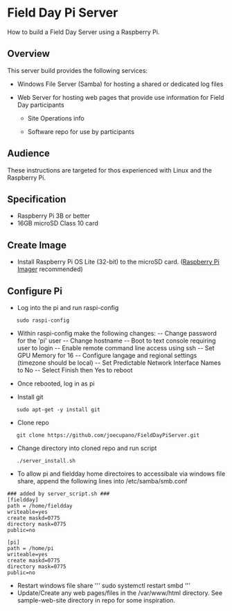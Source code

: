 # Field Day Pi Server

How to build a Field Day Server using a Raspberry Pi.

## Overview

This server build provides the following services:

- Windows File Server (Samba) for hosting a shared or dedicated log files
  
- Web Server for hosting web pages that provide use information for Field Day participants
  
  - Site Operations info
  
  - Software repo for use by participants

## Audience

These instructions are targeted for thos experienced with Linux and the Raspberry Pi.

## Specification

- Raspberry Pi 3B or better
- 16GB microSD Class 10 card

## Create Image

- Install Raspberry Pi OS Lite (32-bit) to the microSD card. ([Raspberry Pi Imager](https://www.raspberrypi.org/software/) recommended)

## Configure Pi

- Log into the pi and run raspi-config
```
   sudo raspi-config
```
- Within raspi-config make the following changes:
-- Change password for the 'pi' user
-- Change hostname
-- Boot to text console requiring user to login
-- Enable remote command line access using ssh
-- Set GPU Memory for 16
-- Configure langage and regional settings (timezone should be local)
-- Set Predictable Network Interface Names to No
-- Select Finish then Yes to reboot

- Once rebooted, log in as pi
- Install git
```
   sudo apt-get -y install git
```
- Clone repo
```
   git clone https://github.com/joecupano/FieldDayPiServer.git
```
- Change directory into cloned repo and run script
```
   ./server_install.sh
```
- To allow pi and fieldday home directoires to accessibale via windows file share, append the following lines into /etc/samba/smb.conf
```
### added by server_script.sh ###
[fieldday]
path = /home/fieldday
writeable=yes
create maskd=0775
directory mask=0775
public=no

[pi]
path = /home/pi
writeable=yes
create maskd=0775
directory mask=0775
public=no
```
- Restart windows file share
'''
sudo systemctl restart smbd
'''
- Update/Create any web pages/files in the /var/www/html directory. See sample-web-site directory in repo for some inspiration.



